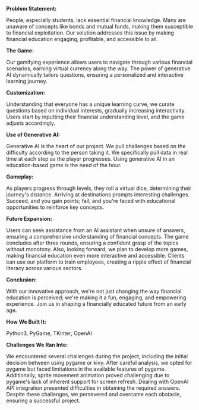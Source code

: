 **Problem Statement:**

People, especially students, lack essential financial knowledge. Many are unaware of concepts like bonds and mutual funds, making them susceptible to financial exploitation. Our solution addresses this issue by making financial education engaging, profitable, and accessible to all.

**The Game:**

Our gamifying experience allows users to navigate through various financial scenarios, earning virtual currency along the way. The power of generative AI dynamically tailors questions, ensuring a personalized and interactive learning journey.

**Customization:**

Understanding that everyone has a unique learning curve, we curate questions based on individual interests, gradually increasing interactivity. Users start by inputting their financial understanding level, and the game adjusts accordingly.

**Use of Generative AI:**

Generative AI is the heart of our project. We pull challenges based on the difficulty according to the person taking it. We specifically pull data in real time at each step as the player progresses. Using generative AI in an education-based game is the need of the hour.

**Gameplay:**

As players progress through levels, they roll a virtual dice, determining their journey's distance. Arriving at destinations prompts interesting challenges. Succeed, and you gain points; fail, and you're faced with educational opportunities to reinforce key concepts.

**Future Expansion:**

Users can seek assistance from an AI assistant when unsure of answers, ensuring a comprehensive understanding of financial concepts. The game concludes after three rounds, ensuring a confident grasp of the topics without monotony. Also, looking forward, we plan to develop more games, making financial education even more interactive and accessible. Clients can use our platform to train employees, creating a ripple effect of financial literacy across various sectors.

**Conclusion:**

With our innovative approach, we're not just changing the way financial education is perceived; we're making it a fun, engaging, and empowering experience. Join us in shaping a financially educated future from an early age.

**How We Built It:**

Python3, PyGame, TKinter, OpenAI

**Challenges We Ran Into:**

We encountered several challenges during the project, including the initial decision between using pygame or kivy. After careful analysis, we opted for pygame but faced limitations in the available features of pygame. Additionally, sprite movement animation proved challenging due to pygame's lack of inherent support for screen refresh. Dealing with OpenAI API integration presented difficulties in obtaining the required answers. Despite these challenges, we persevered and overcame each obstacle, ensuring a successful project.
